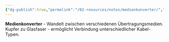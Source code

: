 ```yaml
---
{"dg-publish":true,"permalink":"/02-resources/notes/medienkonverter/","tags":["netzwerk/wandler","medium/übergang"],"noteIcon":"","updated":"2025-08-28T20:50:30.000+02:00"}
---
```



**Medienkonverter** - Wandelt zwischen verschiedenen Übertragungsmedien.
Kupfer zu Glasfaser - ermöglicht Verbindung unterschiedlicher Kabel-Typen.